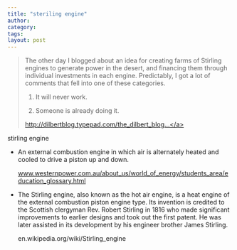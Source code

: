 ```yaml
---
title: "steriling engine"
author:
category: 
tags: 
layout: post
---
```

<blockquote>

The other day I blogged about an idea for creating farms of Stirling engines to generate power in the desert, and financing them through individual investments in each engine. Predictably, I got a lot of comments that fell into one of these categories.

1. It will never work.

2. Someone is already doing it.

<a href="http://dilbertblog.typepad.com/the_dilbert_blog/2007/09/windmills-and-e.html">http://dilbertblog.typepad.com/the_dilbert_blog...</a>

</blockquote>

stirling engine

<ul>

<li>An external combustion engine in which air is alternately heated and cooled to drive a piston up and down.

www.westernpower.com.au/about_us/world_of_energy/students_area/education_glossary.html</li>

<li>The Stirling engine, also known as the hot air engine, is a heat engine of the external combustion piston engine type. Its invention is credited to the Scottish clergyman Rev. Robert Stirling in 1816 who made significant improvements to earlier designs and took out the first patent. He was later assisted in its development by his engineer brother James Stirling.

en.wikipedia.org/wiki/Stirling_engine</li>

</ul>

